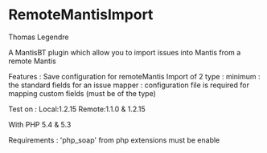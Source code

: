 RemoteMantisImport
==========

Thomas Legendre


A MantisBT plugin which allow you to import issues into Mantis from a remote Mantis

Features :
    Save configuration for remoteMantis
    Import of 2 type :
        minimum : the standard fields for an issue
        mapper : configuration file is required for mapping custom fields (must be of the type)

Test on :
    Local:1.2.15
    Remote:1.1.0 & 1.2.15
    
With PHP 5.4 & 5.3

Requirements : 
    'php_soap' from php extensions must be enable

